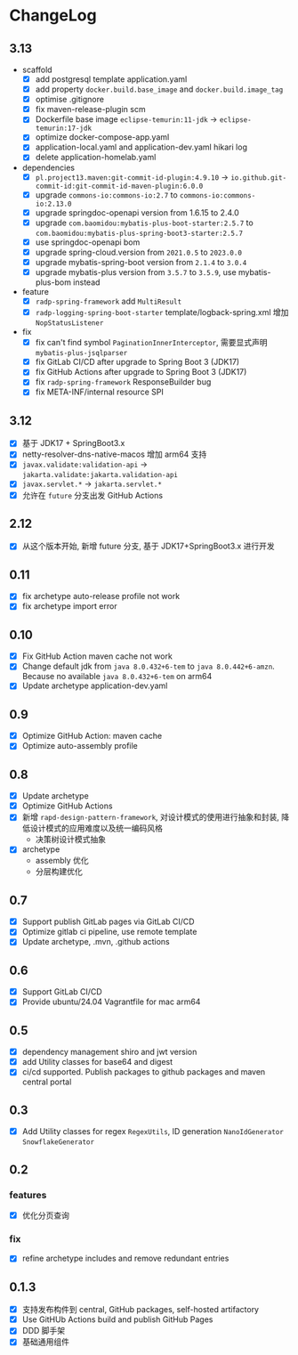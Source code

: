 # ChangeLog

## 3.13

- scaffold
  - [x] add postgresql template application.yaml
  - [x] add property `docker.build.base_image` and `docker.build.image_tag`
  - [X] optimise .gitignore
  - [x] fix maven-release-plugin scm
  - [x] Dockerfile base image `eclipse-temurin:11-jdk` -> `eclipse-temurin:17-jdk`
  - [x] optimize docker-compose-app.yaml
  - [x] application-local.yaml and application-dev.yaml hikari log 
  - [x] delete application-homelab.yaml
- dependencies
  - [x] `pl.project13.maven:git-commit-id-plugin:4.9.10` -> `io.github.git-commit-id:git-commit-id-maven-plugin:6.0.0`
  - [x] upgrade `commons-io:commons-io:2.7` to `commons-io:commons-io:2.13.0`
  - [x] upgrade springdoc-openapi version from 1.6.15 to 2.4.0
  - [x] upgrade `com.baomidou:mybatis-plus-boot-starter:2.5.7` to `com.baomidou:mybatis-plus-spring-boot3-starter:2.5.7`
  - [x] use springdoc-openapi bom
  - [x] upgrade spring-cloud.version from `2021.0.5` to `2023.0.0`
  - [x] upgrade mybatis-spring-boot version from `2.1.4` to `3.0.4`
  - [x] upgrade mybatis-plus version from `3.5.7` to `3.5.9`, use mybatis-plus-bom instead
- feature
  - [x] `radp-spring-framework` add `MultiResult`
  - [x] `radp-logging-spring-boot-starter` template/logback-spring.xml 增加 `NopStatusListener`
- fix
  - [x] fix can't find symbol `PaginationInnerInterceptor`, 需要显式声明 `mybatis-plus-jsqlparser`
  - [x] fix GitLab CI/CD after upgrade to Spring Boot 3 (JDK17)
  - [x] fix GitHub Actions after upgrade to Spring Boot 3 (JDK17)
  - [x] fix `radp-spring-framework` ResponseBuilder bug
  - [x] fix META-INF/internal resource SPI

## 3.12

- [x] 基于 JDK17 + SpringBoot3.x
- [x] netty-resolver-dns-native-macos 增加 arm64 支持
- [x] `javax.validate:validation-api` -> `jakarta.validate:jakarta.validation-api`
- [x] `javax.servlet.*` -> `jakarta.servlet.*`
- [x] 允许在 `future` 分支出发 GitHub Actions

## 2.12

- [x] 从这个版本开始, 新增 future 分支, 基于 JDK17+SpringBoot3.x 进行开发

## 0.11

- [x] fix archetype auto-release profile not work
- [x] fix archetype import error

## 0.10

- [x] Fix GitHub Action maven cache not work
- [x] Change default jdk from `java 8.0.432+6-tem` to `java 8.0.442+6-amzn`. Because no available `java 8.0.432+6-tem`
  on arm64
- [x] Update archetype application-dev.yaml

## 0.9

- [x] Optimize GitHub Action: maven cache
- [x] Optimize auto-assembly profile

## 0.8

- [x] Update archetype
- [x] Optimize GitHub Actions
- [x] 新增 `rapd-design-pattern-framework`, 对设计模式的使用进行抽象和封装, 降低设计模式的应用难度以及统一编码风格
    - 决策树设计模式抽象
- [x] archetype
    - assembly 优化
    - 分层构建优化

## 0.7

- [x] Support publish GitLab pages via GitLab CI/CD
- [x] Optimize gitlab ci pipeline, use remote template
- [x] Update archetype, .mvn, .github actions

## 0.6

- [x] Support GitLab CI/CD
- [x] Provide ubuntu/24.04 Vagrantfile for mac arm64

## 0.5

- [x] dependency management shiro and jwt version
- [x] add Utility classes for base64 and digest
- [x] ci/cd supported. Publish packages to github packages and maven central portal

## 0.3

- [x] Add Utility classes for regex `RegexUtils`, ID generation `NanoIdGenerator` `SnowflakeGenerator`

## 0.2

### features

- [x] 优化分页查询

### fix

- [x] refine archetype includes and remove redundant entries

## 0.1.3

- [x] 支持发布构件到 central, GitHub packages, self-hosted artifactory
- [x] Use GitHUb Actions build and publish GitHub Pages
- [x] DDD 脚手架
- [x] 基础通用组件